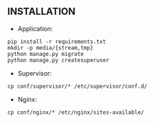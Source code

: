 ## INSTALLATION

* Application:
```
pip install -r requirements.txt
mkdir -p media/{stream,tmp}
python manage.py migrate
python manage.py createsuperuser
```
* Supervisor:
```
cp conf/supervisor/* /etc/supervisor/conf.d/
```
* Nginx:
```
cp conf/nginx/* /etc/nginx/sites-available/
```